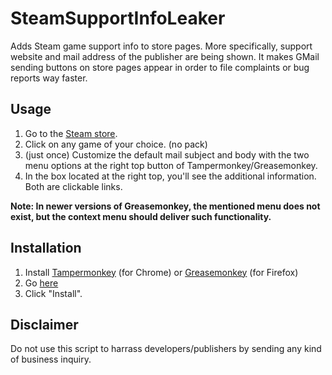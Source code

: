 # SteamSupportInfoLeaker
Adds Steam game support info to store pages. More specifically, support website and mail address of the publisher are being shown. It makes GMail sending buttons on store pages appear in order to file complaints or bug reports way faster.

## Usage
1. Go to the [Steam store](http://store.steampowered.com).
2. Click on any game of your choice. (no pack)
4. (just once) Customize the default mail subject and body with the two menu options at the right top button of Tampermonkey/Greasemonkey.
3. In the box located at the right top, you'll see the additional information. Both are clickable links.

**Note: In newer versions of Greasemonkey, the mentioned menu does not exist, but the context menu should deliver such functionality.**

## Installation
1. Install [Tampermonkey](https://chrome.google.com/webstore/detail/tampermonkey/dhdgffkkebhmkfjojejmpbldmpobfkfo) (for Chrome) or [Greasemonkey](https://addons.mozilla.org/en-US/firefox/addon/greasemonkey/) (for Firefox)
2. Go [here](https://raw.githubusercontent.com/gekkedev/SteamSupportInfoLeaker/master/SteamSupportInfoLeaker.user.js)
3. Click "Install".

## Disclaimer
Do not use this script to harrass developers/publishers by sending any kind of business inquiry.

